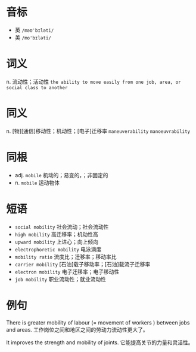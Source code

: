 # 音标

- 英 `/məʊˈbɪləti/`
- 美 `/mo'bɪləti/`

# 词义

n. 流动性；活动性
`the ability to move easily from one job, area, or social class to another`

# 同义

n. [物][通信]移动性；机动性；[电子]迁移率
`maneuverability` `manoeuvrability`

# 同根

- adj. `mobile` 机动的；易变的，；非固定的
- n. `mobile` 运动物体

# 短语

- `social mobility` 社会流动；社会流动性
- `high mobility` 高迁移率；机动性高
- `upward mobility` 上进心；向上倾向
- `electrophoretic mobility` 电泳淌度
- `mobility ratio` 流度比；迁移率；移动率比
- `carrier mobility` [石油]载子移动率；[石油]载流子迁移率
- `electron mobility` 电子迁移率；电子移动性
- `job mobility` 职业流动性；就业流动性

# 例句

There is greater mobility of labour (= movement of workers ) between jobs and areas.
工作岗位之间和地区之间的劳动力流动性更大了。

It improves the strength and mobility of joints.
它能提高关节的力量和灵活性。


